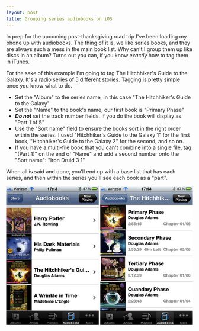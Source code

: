 ```yaml
---
layout: post
title: Grouping series audiobooks on iOS
---
```


In prep for the upcoming post-thanksgiving road trip I've been loading my phone up with audiobooks. The thing of it is, we like series books, and they are always such a mess in the main book list. Why can't I group them up like discs in an album? Turns out you can, if you know *exactly* how to tag them in iTunes.

For the sake of this example I'm going to tag The Hitchhiker's Guide to the Galaxy. It's a radio series of 5 different stories. Tagging is pretty simple once you know what to do.

* Set the "Album" to the series name, in this case "The Hitchhiker's Guide to the Galaxy"
* Set the "Name" to the book's name, our first book is "Primary Phase"
* ***Do not*** set the track number fields. If you do the book will display as "Part 1 of 5"
* Use the "Sort name" field to ensure the books sort in the right order within the series. I used "Hitchhiker's Guide to the Galaxy 1" for the first book, "Hitchhiker's Guide to the Galaxy 2" for the second, and so on.
* If you have a multi-file book that you can't combine into a single file, tag "(Part 1)" on the end of "Name" and add a second number onto the "Sort name": "Iron Druid 3 1"

When all is said and done, you'll end up with a base list that has each series, and then within the series you'll see each book as a "part".

![](/images/book_list.png)
![](/images/book_list_2.png)
